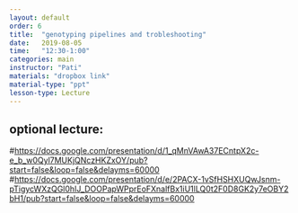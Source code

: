```yaml
---
layout: default
order: 6
title:  "genotyping pipelines and trobleshooting"
date:   2019-08-05
time:   "12:30-1:00"
categories: main
instructor: "Pati"
materials: "dropbox link"
material-type: "ppt"
lesson-type: Lecture
---
```


## optional lecture: 
#https://docs.google.com/presentation/d/1_qMnVAwA37ECntpX2c-e_b_w0Qyl7MUKjQNczHKZxOY/pub?start=false&loop=false&delayms=60000
#https://docs.google.com/presentation/d/e/2PACX-1vSfHSHXUQwJsnm-pTigycWXzQGl0hIJ_DOOPapWPprEoFXnalfBx1iU1lLQ0t2F0D8GK2y7eOBY2bH1/pub?start=false&loop=false&delayms=60000

